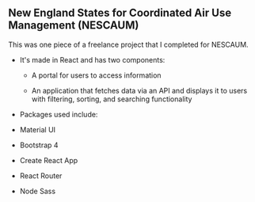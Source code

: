 ## New England States for Coordinated Air Use Management (NESCAUM)
This was one piece of a freelance project that I completed for NESCAUM.  

* It's made in React and has two components:

  * A portal for users to access information

  * An application that fetches data via an API and displays it to users with filtering, sorting, and searching functionality


* Packages used include:

* Material UI

* Bootstrap 4

* Create React App

* React Router

* Node Sass

